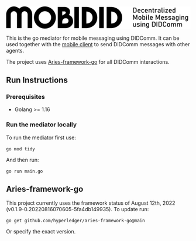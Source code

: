 
![MOBIDID - Decentralized Mobile Messaging using DIDComm](Mobidid.jpg)

This is the go mediator for mobile messaging using DIDComm. It can be used together with
the [mobile client](https://git.snet.tu-berlin.de/blockchain/idunion-didcomm-messaging) to send DIDComm messages with other agents.

The project uses [Aries-framework-go](https://github.com/hyperledger/aries-framework-go) for all DIDComm interactions.


## Run Instructions 

### Prerequisites
- Golang >= 1.16

### Run the mediator locally
To run the mediator first use:
```
go mod tidy
```
And then run:
```
go run main.go
```

## Aries-framework-go

This project currently uses the framework status of August 12th, 2022 (v0.1.9-0.20220816070605-5fa4db149935). To update run: 
```
go get github.com/hyperledger/aries-framework-go@main
```
Or specify the exact version. 